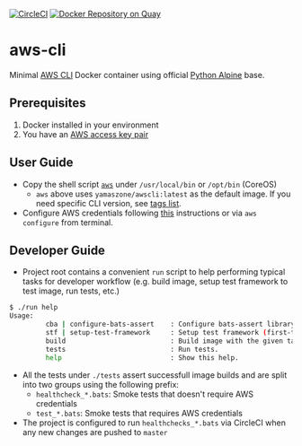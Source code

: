 [![CircleCI](https://circleci.com/gh/yamaszone/awscli/tree/develop.svg?style=svg)](https://circleci.com/gh/yamaszone/awscli/tree/develop)  [![Docker Repository on Quay](https://quay.io/repository/yamaszone/awscli/status "Docker Repository on Quay")](https://quay.io/repository/yamaszone/awscli)

# aws-cli
Minimal [AWS CLI](https://github.com/aws/aws-cli) Docker container using official [Python Alpine](https://hub.docker.com/_/python/) base.

## Prerequisites
1. Docker installed in your environment
2. You have an [AWS access key pair](http://docs.aws.amazon.com/IAM/latest/UserGuide/id_credentials_access-keys.html#Using_CreateAccessKey)

## User Guide
- Copy the shell script [`aws`](https://github.com/yamaszone/awscli/blob/master/aws) under `/usr/local/bin` or `/opt/bin` (CoreOS)
  - `aws` above uses `yamaszone/awscli:latest` as the default image. If you need specific CLI version, see [tags list](https://hub.docker.com/r/yamaszone/awscli/tags/).
- Configure AWS credentials following [this](http://docs.aws.amazon.com/cli/latest/userguide/cli-chap-getting-started.html#cli-config-files) instructions or via `aws configure` from terminal.

## Developer Guide
- Project root contains a convenient `run` script to help performing typical tasks for developer workflow (e.g. build image, setup test framework to test image, run tests, etc.)
```sh
$ ./run help
Usage:
         cba | configure-bats-assert    : Configure bats-assert library (first-time only).
         stf | setup-test-framework     : Setup test framework (first-time only).
         build                          : Build image with the given tag (default=latest).
         tests                          : Run tests.
         help                           : Show this help.
```
- All the tests under `./tests` assert successfull image builds and are split into two groups using the following prefix:
  - `healthcheck_*.bats`: Smoke tests that doesn't require AWS credentials
  - `test_*.bats`: Smoke tests that requires AWS credentials
- The project is configured to run `healthchecks_*.bats` via CircleCI when any new changes are pushed to `master`
